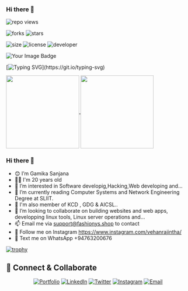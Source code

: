  ### Hi there 👋

  ![repo views](https://hits.seeyoufarm.com/api/count/incr/badge.svg?url=https%3A%2F%2Fgithub.com%2FGamikaSanjana%2FGamikaSanjana&count_bg=%2379C83D&title_bg=%23555555&icon=gitpod.svg&icon_color=%23E7E7E7&title=Views&edge_flat=false)

![forks](https://img.shields.io/github/forks/GamikaSanjana/GamikaSanjana?label=Forks&style=social)
![stars](https://img.shields.io/github/stars/GamikaSanjana/GamikaSanjana?style=social)

![size](https://img.shields.io/github/repo-size/GamikaSanjana/VehanRajintha?color=purple&label=Repo%20Size&style=plastic)
![license](https://img.shields.io/github/license/GamikaSanjana/X-UI-English-?color=purple&label=License&style=plastic)
![developer](https://img.shields.io/static/v1?label=Author&message=Gamika%20Sanjana&color=purple&style=plastic)

<img src="https://tryhackme-badges.s3.amazonaws.com/mpgamikasanjana.png" alt="Your Image Badge" />

[![Typing SVG](https://readme-typing-svg.demolab.com?font=Young+Serif&pause=1000&color=8706E1FF&center=true&vCenter=true&random=false&width=435&lines=Hey+I'm+Gamika+Sanjana;Don't+Forget+To+Follow+Me...)](https://git.io/typing-svg)

<a href="https://github.com/anuraghazra/github-readme-stats">
  <img height=200 align="center" src="https://github-readme-stats.vercel.app/api?username=GamikaSanjana" />
</a>
<a href="https://github.com/anuraghazra/convoychat">
  <img height=200 align="center" src="https://github-readme-stats.vercel.app/api/top-langs?username=GamikaSanjana&layout=compact&langs_count=8&card_width=320" />
</a>

 ### Hi there 👋


- 😊 I’m Gamika Sanjana
- 👦🏻 I'm 20 years old
- 👀 I’m interested in Software developig,Hacking,Web developing and...
- 🌱 I’m currently reading Computer Systems and Network Engineering Degree at SLIIT.
- 🕺 I'm  also member of KCD , GDG & AICSL..
- 💞️ I’m looking to collaborate on building websites and web apps, developping linux tools, Linux server operations and...
- 📫 Email me via support@fashionys.shop to contact
- 🤩 Follow me on Instagram https://www.instagram.com/vehanrajintha/
- 💬 Text me on WhatsApp +94763200676


[![trophy](https://github-profile-trophy.vercel.app/?username=GamikaSanjana)](https://github.com/ryo-ma/github-profile-trophy)


## 🤝 Connect & Collaborate

<div align="center">

[![Portfolio](https://img.shields.io/badge/Portfolio-12100E?style=for-the-badge&logo=google-chrome&logoColor=white)](https://wonderful-lolly-ee0bc7.netlify.app/)
[![LinkedIn](https://img.shields.io/badge/LinkedIn-0077B5?style=for-the-badge&logo=linkedin&logoColor=white)](https://www.linkedin.com/in/gamika-sanjana11/)
[![Twitter](https://img.shields.io/badge/Twitter-1DA1F2?style=for-the-badge&logo=twitter&logoColor=white)](https://x.com/VehanRajintha)
[![Instagram](https://img.shields.io/badge/Instagram-E4405F?style=for-the-badge&logo=instagram&logoColor=white)](https://www.instagram.com/vehanrajintha/)
[![Email](https://img.shields.io/badge/Email-D14836?style=for-the-badge&logo=gmail&logoColor=white)](mailto:mpgamikasanjana@gmail.com)

</div>
